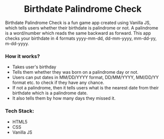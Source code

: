 <h1 align="center">Birthdate Palindrome Check</h1>

Birthdate Palindrome Check is a fun game app created using Vanilla JS, which tells users whether their birthdate is palindrome or not. A palindrome is a word/number which reads the same backward as forward. This app checks your birthdate in 4 formats yyyy-mm-dd, dd-mm-yyyy, mm-dd-yy, m-dd-yyyy.

### How it works?

- Takes user's birthday
- Tells them whether they was born on a palindrome day or not. 
- Users can put dates in MM/DD/YYYY format, DD/MM/YYYY, MM/DD/YY format etc. to check if they have any chance. 
- If not a palindrome, then it tells users what is the nearest date from their birthdate which is a palindrome date. 
-  It also tells them by how many days they missed it.


### Tech Stack:

* HTML5
* CSS
* Vanilla JS
